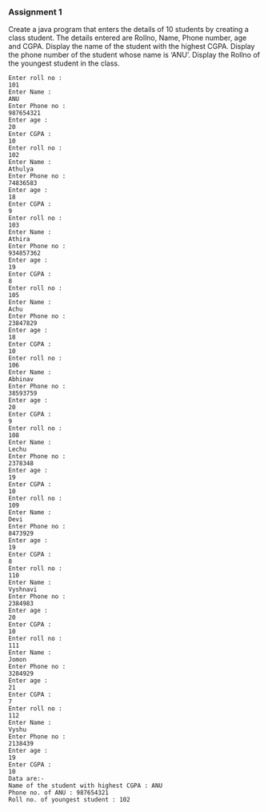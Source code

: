### Assignment 1

Create a java program that enters the details of 10 students by creating a class student. The details
entered are Rollno, Name, Phone number, age and CGPA. Display the name of the student with the
highest CGPA. Display the phone number of the student whose name is ‘ANU’. Display the Rollno of
the youngest student in the class.

```
Enter roll no : 
101
Enter Name : 
ANU
Enter Phone no : 
987654321
Enter age : 
20
Enter CGPA : 
10
Enter roll no : 
102
Enter Name : 
Athulya
Enter Phone no : 
74836583
Enter age : 
18
Enter CGPA : 
9
Enter roll no : 
103
Enter Name : 
Athira
Enter Phone no : 
934857362 
Enter age : 
19
Enter CGPA : 
8
Enter roll no : 
105
Enter Name : 
Achu
Enter Phone no : 
23847829
Enter age : 
18
Enter CGPA : 
10
Enter roll no : 
106
Enter Name : 
Abhinav
Enter Phone no : 
38593759
Enter age : 
20
Enter CGPA : 
9
Enter roll no : 
108
Enter Name : 
Lechu
Enter Phone no : 
2378348
Enter age : 
19
Enter CGPA : 
10
Enter roll no : 
109
Enter Name : 
Devi
Enter Phone no : 
8473929
Enter age : 
19
Enter CGPA : 
8
Enter roll no : 
110
Enter Name : 
Vyshnavi
Enter Phone no : 
2384983 
Enter age : 
20
Enter CGPA : 
10
Enter roll no : 
111
Enter Name : 
Jomon
Enter Phone no : 
3284929
Enter age : 
21
Enter CGPA : 
7
Enter roll no : 
112
Enter Name : 
Vyshu
Enter Phone no : 
2138439
Enter age : 
19
Enter CGPA : 
10
Data are:- 
Name of the student with highest CGPA : ANU
Phone no. of ANU : 987654321
Roll no. of youngest student : 102
```  



